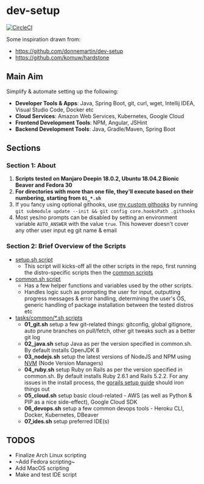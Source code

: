 # dev-setup

[![CircleCI](https://circleci.com/gh/stephen2m/dev-setup/tree/master.svg?style=svg)](https://circleci.com/gh/stephen2m/dev-setup/tree/master)

Some inspiration drawn from:

- https://github.com/donnemartin/dev-setup
- https://github.com/komuw/hardstone

## Main Aim

Simplify & automate setting up the following:

- **Developer Tools & Apps**: Java, Spring Boot, git, curl, wget, Intellij IDEA, Visual Studio Code, Docker etc
- **Cloud Services**: Amazon Web Services, Kubernetes, Google Cloud
- **Frontend Development Tools**: NPM, Angular, JSHint
- **Backend Development Tools**: Java, Gradle/Maven, Spring Boot

## Sections

### Section 1: About

1. **Scripts tested on Manjaro Deepin 18.0.2, Ubuntu 18.04.2 Bionic Beaver and Fedora 30**
1. **For directories with more than one file, they'll execute based on their numbering, starting from `01_*.sh`**
1. If you fancy using optional githooks, use [my custom githooks](https://github.com/stephen2m/githooks) by running `git submodule update --init && git config core.hooksPath .githooks`
1. Most yes/no prompts can be disabled by setting an environment variable `AUTO_ANSWER` with the value `true`.
   This however doesn't cover any other user input eg git name & email

### Section 2: Brief Overview of the Scripts

- [setup.sh script](#setup-script)
  - This script will kicks-off all the other scripts in the repo, first running the distro-specific scripts then the [common scripts](#common-tasks-scripts)
- [common.sh script](#common-script)
  - Has a few helper functions and variables used by the other scripts.
  - Handles logic such as prompting the user for input, outputting progress messages & error handling, determining the user's OS, generic handling of package installation between the tested distros etc
- [tasks/common/\*.sh scripts](#common-tasks-scripts)
  - **01_git.sh** setup a few git-related things: gitconfig, global gitignore, auto prune branches on pull/fetch, other git tweaks such as a better git log
  - **02_java.sh** setup Java as per the version specified in common.sh. By default installs OpenJDK 8
  - **03_nodejs.sh** setup the latest versions of NodeJS and NPM using [NVM](https://github.com/creationix/nvm) (Node Version Managers)
  - **04_ruby.sh** setup Ruby on Rails as per the version specified in common.sh. By default installs Ruby 2.6.1 and Rails 5.2.2.
    For any issues in the install process, the [gorails setup guide](https://gorails.com/setup) should iron things out
  - **05_cloud.sh** setup basic cloud-related - AWS (as well as Python & PIP as a nice side-effect), Google Cloud SDK
  - **06_devops.sh** setup a few common devops tools - Heroku CLI, Docker, Kubernetes, DBeaver
  - **07_ides.sh** setup preferred IDE(s)

## TODOS

- Finalize Arch Linux scripting
- ~Add Fedora scripting~
- Add MacOS scripting
- Make and test IDE script
